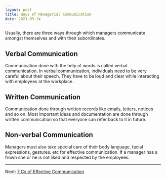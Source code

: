 ```yaml
---
layout: post
title: Ways of Managerial Communication
date: 2021-03-14
---
```


Usually, there are three ways through which managers communicate amongst themselves and with their subordinates. 

## Verbal Communication
Communication done with the help of words is called verbal communication. In verbal communication, individuals need to be very careful about their speech. They have to be loud and clear while interacting with employees at the workplace.

## Written Communication
Communication done through written records like emails, letters, notices and so on. Most important ideas and documentation are done through written communication so that everyone can refer back to it in future.

## Non-verbal Communication
Managers must also take special care of their body language, facial expressions, gestures. etc for effective communication. If a manager has a frown she or he is not liked and respected by the employees. 

---
Next: [7 Cs of Effective Communication](https://blog.aadeshshrestha.com.np/2021/03/14/7-cs-of-effective-communication.html)
        